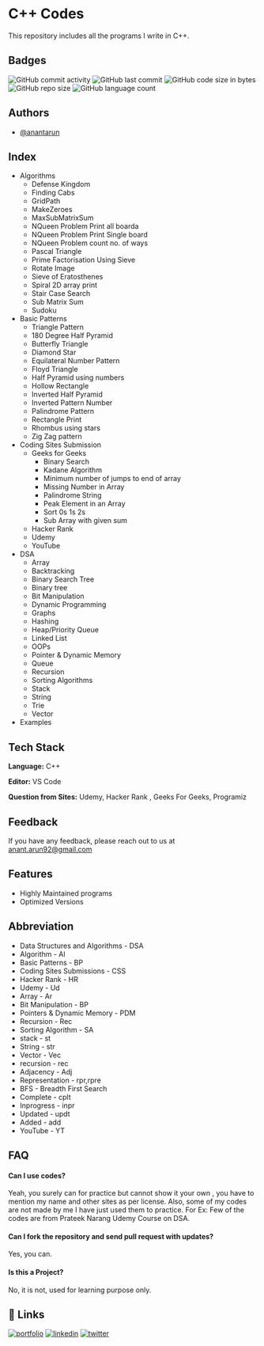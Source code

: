 
# C++ Codes

This repository includes all the programs I write in C++.


## Badges

<img alt="GitHub commit activity" src="https://img.shields.io/github/commit-activity/m/RawRapter/CPlusPlus-Codes"> 
<img alt="GitHub last commit" src="https://img.shields.io/github/last-commit/RawRapter/CPlusPlus-Codes">
<img alt="GitHub code size in bytes" src="https://img.shields.io/github/languages/code-size/RawRapter/CPlusPlus-Codes">
<img alt="GitHub repo size" src="https://img.shields.io/github/repo-size/RawRapter/CPlusPlus-Codes">
<img alt="GitHub language count" src="https://img.shields.io/github/languages/count/RawRapter/CPlusPlus-Codes">

  
## Authors

- [@anantarun](https://www.github.com/RawRapter)

  
## Index <All Folders>
- Algorithms
    - Defense Kingdom
    - Finding Cabs
    - GridPath
    - MakeZeroes
    - MaxSubMatrixSum
    - NQueen Problem Print all boarda
    - NQueen Problem Print Single board
    - NQueen Problem count no. of ways
    - Pascal Triangle
    - Prime Factorisation Using Sieve
    - Rotate Image
    - Sieve of Eratosthenes
    - Spiral 2D array print
    - Stair Case Search
    - Sub Matrix Sum
    - Sudoku
- Basic Patterns
    - Triangle Pattern
    - 180 Degree Half Pyramid
    - Butterfly Triangle
    - Diamond Star
    - Equilateral Number Pattern
    - Floyd Triangle
    - Half Pyramid using numbers
    - Hollow Rectangle
    - Inverted Half Pyramid
    - Inverted Pattern Number
    - Palindrome Pattern
    - Rectangle Print
    - Rhombus using stars
    - Zig Zag pattern
- Coding Sites Submission
    - Geeks for Geeks
        - Binary Search
        - Kadane Algorithm
        - Minimum number of jumps to end of array
        - Missing Number in Array
        - Palindrome String
        - Peak Element in an Array
        - Sort 0s 1s 2s
        - Sub Array with given sum
    - Hacker Rank
    - Udemy
    - YouTube
- DSA
    - Array
    - Backtracking
    - Binary Search Tree
    - Binary tree
    - Bit Manipulation
    - Dynamic Programming
    - Graphs
    - Hashing
    - Heap/Priority Queue
    - Linked List
    - OOPs
    - Pointer & Dynamic Memory
    - Queue
    - Recursion
    - Sorting Algorithms
    - Stack
    - String
    - Trie
    - Vector
- Examples

  
## Tech Stack

**Language:** C++

**Editor:** VS Code

**Question from Sites:** Udemy, Hacker Rank , Geeks For Geeks, Programiz

  
## Feedback

If you have any feedback, please reach out to us at anant.arun92@gmail.com

  
## Features

- Highly Maintained programs
- Optimized Versions

## Abbreviation
- Data Structures and Algorithms - DSA
- Algorithm - Al
- Basic Patterns - BP
- Coding Sites Submissions - CSS
- Hacker Rank - HR
- Udemy - Ud
- Array - Ar
- Bit Manipulation - BP
- Pointers & Dynamic Memory - PDM
- Recursion - Rec
- Sorting Algorithm - SA
- stack - st
- String - str
- Vector - Vec
- recursion - rec
- Adjacency - Adj
- Representation - rpr,rpre
- BFS - Breadth First Search
- Complete - cplt
- Inprogress - inpr
- Updated - updt
- Added - add
- YouTube - YT

  
## FAQ

#### Can I use codes?

Yeah, you surely can for practice but cannot show it your own , you have to mention my name and other sites as per license.
Also, some of my codes are not made by me I have just used them to practice. For Ex: Few of the codes are from Prateek Narang Udemy Course on DSA.

#### Can I fork the repository and send pull request with updates?

Yes, you can.

#### Is this a Project?
No, it is not, used for learning purpose only.

  
## 🔗 Links
[![portfolio](https://img.shields.io/badge/my_portfolio-000?style=for-the-badge&logo=ko-fi&logoColor=white)](https://rawrapter.github.io/portfolio/)
[![linkedin](https://img.shields.io/badge/linkedin-0A66C2?style=for-the-badge&logo=linkedin&logoColor=white)](https://www.linkedin.com/in/anantarun/)
[![twitter](https://img.shields.io/badge/twitter-1DA1F2?style=for-the-badge&logo=twitter&logoColor=white)](https://twitter.com/AnantArun4)